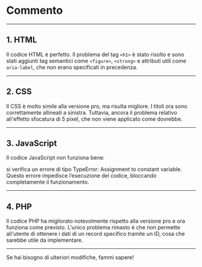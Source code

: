 # Commento

---

## 1. HTML

Il codice HTML è perfetto. Il problema del tag `<h1>` è stato risolto e sono stati aggiunti tag semantici come `<figure>`, `<strong>` e attributi utili come `aria-label`, che non erano specificati in precedenza.

---

## 2. CSS

Il CSS è molto simile alla versione pro, ma risulta migliore. I titoli ora sono correttamente allineati a sinistra. Tuttavia, ancora il problema relativo all'effetto sfocatura di 5 pixel, che non viene applicato come dovrebbe.

---

## 3. JavaScript

Il codice JavaScript non funziona bene:

si verifica un errore di tipo TypeError: Assignment to constant variable. Questo errore impedisce l’esecuzione del codice, bloccando completamente il funzionamento.

---

## 4. PHP

Il codice PHP ha migliorato notevolmente rispetto alla versione pro e ora funziona come previsto. L'unico problema rimasto è che non permette all'utente di ottenere i dati di un record specifico tramite un ID, cosa che sarebbe utile da implementare.

---

Se hai bisogno di ulteriori modifiche, fammi sapere!
